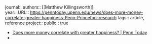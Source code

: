journal::
authors:: [[Matthew Killingsworth]]  
year::
URL:: https://penntoday.upenn.edu/news/does-more-money-correlate-greater-happiness-Penn-Princeton-research
tags:: article, reference
project::
public:: true

- [Does more money correlate with greater happiness? | Penn Today](https://penntoday.upenn.edu/news/does-more-money-correlate-greater-happiness-Penn-Princeton-research)
-